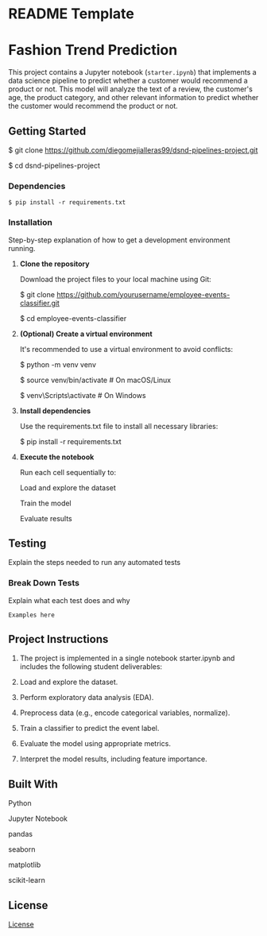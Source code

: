 # README Template

# Fashion Trend Prediction

This project contains a Jupyter notebook (`starter.ipynb`) that implements a data science pipeline to predict whether a customer would recommend a product or not. This model will analyze the text of a review, the customer's age, the product category, and other relevant information to predict whether the customer would recommend the product or not. 

## Getting Started

$ git clone https://github.com/diegomejialleras99/dsnd-pipelines-project.git

$ cd dsnd-pipelines-project

### Dependencies

```
$ pip install -r requirements.txt

```

### Installation

Step-by-step explanation of how to get a development environment running.

1. **Clone the repository**
   
   Download the project files to your local machine using Git:
   
   $ git clone https://github.com/yourusername/employee-events-classifier.git
   
   $ cd employee-events-classifier
   
3. **(Optional) Create a virtual environment**
   
   It's recommended to use a virtual environment to avoid conflicts:
   
   $ python -m venv venv
   
   $ source venv/bin/activate      # On macOS/Linux
   
   $ venv\Scripts\activate         # On Windows

5. **Install dependencies**
   
   Use the requirements.txt file to install all necessary libraries:
   
   $ pip install -r requirements.txt

6. **Execute the notebook**
   
     Run each cell sequentially to:

     Load and explore the dataset
  
     Train the model
  
     Evaluate results


## Testing

Explain the steps needed to run any automated tests

### Break Down Tests

Explain what each test does and why

```
Examples here
```

## Project Instructions

1. The project is implemented in a single notebook starter.ipynb and includes the following student deliverables:

2. Load and explore the dataset.

3. Perform exploratory data analysis (EDA).

4. Preprocess data (e.g., encode categorical variables, normalize).

5. Train a classifier to predict the event label.

6. Evaluate the model using appropriate metrics.

7. Interpret the model results, including feature importance.

## Built With

Python

Jupyter Notebook

pandas

seaborn

matplotlib

scikit-learn


## License

[License](LICENSE.txt)
